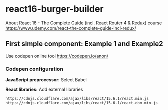 # react16-burger-builder

About React 16 - The Complete Guide (incl. React Router 4 & Redux) course
https://www.udemy.com/react-the-complete-guide-incl-redux/

## First simple component: Example 1 and Example2

Use codepen online tool
https://codepen.io/anon/

### Codepen configuration
**JavaScript preprocessor:**
Select Babel

**React libraries:**
Add external libraries
```
https://cdnjs.cloudflare.com/ajax/libs/react/15.6.1/react.min.js
https://cdnjs.cloudflare.com/ajax/libs/react/15.6.1/react-dom.min.js
```